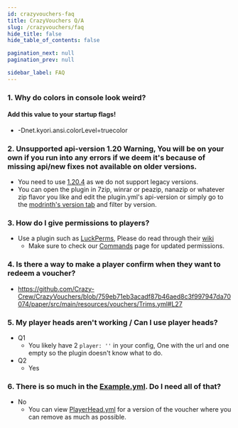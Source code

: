 ```yaml
---
id: crazyvouchers-faq
title: CrazyVouchers Q/A
slug: /crazyvouchers/faq
hide_title: false
hide_table_of_contents: false

pagination_next: null
pagination_prev: null

sidebar_label: FAQ
---
```

### 1. Why do colors in console look weird?
#### Add this value to your startup flags!
 * -Dnet.kyori.ansi.colorLevel=truecolor

### 2. Unsupported api-version 1.20  Warning, You will be on your own if you run into any errors if we deem it's because of missing api/new fixes not available on older versions.
 * You need to use [1.20.4](https://papermc.io/) as we do not support legacy versions.
 * You can open the plugin in 7zip, winrar or peazip, nanazip or whatever zip flavor you like and edit the plugin.yml's api-version or simply go to the [modrinth's version tab](https://modrinth.com/plugin/crazyvouchers/versions) and filter by version.

### 3. How do I give permissions to players?
 * Use a plugin such as [LuckPerms](https://luckperms.net), Please do read through their [wiki](https://luckperms.net/wiki)
   * Make sure to check our [Commands](info/commands/permissions) page for updated permissions.

### 4. Is there a way to make a player confirm when they want to redeem a voucher?
 * https://github.com/Crazy-Crew/CrazyVouchers/blob/759eb71eb3acadf87b46aed8c3f997947da70074/paper/src/main/resources/vouchers/Trims.yml#L27

### 5. My player heads aren't working / Can I use player heads?
 * Q1
   * You likely have 2 `player: ''` in your config, One with the url and one empty so the plugin doesn't know what to do.
 * Q2
   * Yes

### 6. There is so much in the [Example.yml](info/examples/voucher-example). Do I need all of that?
 * No
   * You can view [PlayerHead.yml](info/examples/player-head-example) for a version of the voucher where you can remove as much as possible.